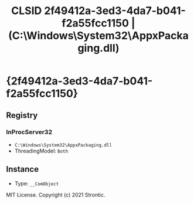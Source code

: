 ﻿---
title: "CLSID 2f49412a-3ed3-4da7-b041-f2a55fcc1150 | (C:\\Windows\\System32\\AppxPackaging.dll)"
excerpt: What is COM-Object CLSID 2f49412a-3ed3-4da7-b041-f2a55fcc1150?
---

# {2f49412a-3ed3-4da7-b041-f2a55fcc1150}


## Registry


### InProcServer32

* `C:\Windows\System32\AppxPackaging.dll`
* ThreadingModel: `Both`

## Instance

* Type: `__ComObject`

MIT License. Copyright (c) 2021 Strontic.


